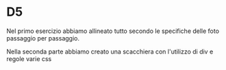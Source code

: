 # D5
Nel primo esercizio abbiamo allineato tutto secondo le specifiche delle foto passaggio per passaggio.

Nella seconda parte abbiamo creato una scacchiera con l'utilizzo di div e regole varie css 
